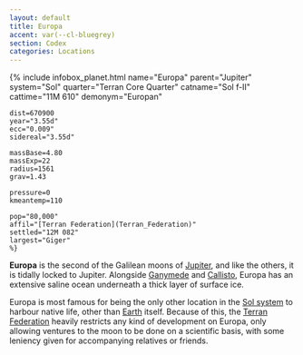 ```yaml
---
layout: default
title: Europa
accent: var(--cl-bluegrey)
section: Codex
categories: Locations
---
```

{% include infobox_planet.html
    name="Europa"
    parent="Jupiter"
    system="Sol"
    quarter="Terran Core Quarter"
    catname="Sol f-II"
    cattime="11M 610"
    demonym="Europan"

    dist=670900 
    year="3.55d"
    ecc="0.009"
    sidereal="3.55d"

    massBase=4.80
    massExp=22
    radius=1561 
    grav=1.43

    pressure=0
    kmeantemp=110

    pop="80,000"
    affil="[Terran Federation](Terran_Federation)"
    settled="12M 082"
    largest="Giger"
    %}

**Europa** is the second of the Galilean moons of [Jupiter](Jupiter), and like the others, it is
tidally locked to Jupiter. Alongside [Ganymede](Ganymede) and [Callisto](Callisto), Europa has an
extensive saline ocean underneath a thick layer of surface ice.

Europa is most famous for being the only other location in the [Sol system](Solar_system) to harbour
native life, other than [Earth](Earth) itself. Because of this, the [Terran Federation](Terran_Federation)
heavily restricts any kind of development on Europa, only allowing ventures to the moon to be done
on a scientific basis, with some leniency given for accompanying relatives or friends.
